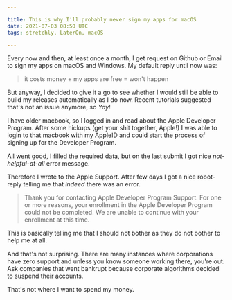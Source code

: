 ```yaml
---

title: This is why I'll probably never sign my apps for macOS
date: 2021-07-03 08:50 UTC
tags: stretchly, LaterOn, macOS

---
```


Every now and then, at least once a month, I get request on Github or Email to sign my apps on macOS and Windows. My default reply until now was:

 > it costs money + my apps are free = won't happen

But anyway, I decided to give it a go to see whether I would still be able to build my releases automatically as I do now. Recent tutorials suggested that's not an issue anymore, so *Yay*!

I have older macbook, so I logged in and read about the Apple Developer Program. After some hickups (get your shit together, Apple!) I was able to login to that macbook with my AppleID and could start the process of signing up for the Developer Program.

All went good, I filled the required data, but on the last submit I got nice *not-helpful-at-all* error message.

Therefore I wrote to the Apple Support. After few days I got a nice robot-reply telling me that *indeed* there was an error.

> Thank you for contacting Apple Developer Program Support.
For one or more reasons, your enrollment in the Apple Developer Program could not be completed. We are unable to continue with your enrollment at this time.

This is basically telling me that I should not bother as they do not bother to help me at all.

And that's not surprising. There are many instances where corporations have zero support and unless you know someone working there, you're out. Ask companies that went bankrupt because corporate algorithms decided to suspend their accounts.

That's not where I want to spend my money.

